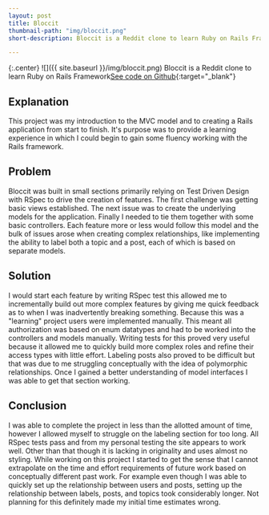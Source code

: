 ```yaml
---
layout: post
title: Bloccit
thumbnail-path: "img/bloccit.png"
short-description: Bloccit is a Reddit clone to learn Ruby on Rails Framework

---
```


{:.center}
![]({{ site.baseurl }}/img/bloccit.png)
Bloccit is a Reddit clone to learn Ruby on Rails Framework[See code on Github](https://github.com/mikeMedis/blocipedia){:target="_blank"}

## Explanation

This project was my introduction to the MVC model and to creating a Rails application from start to finish. It's purpose was to provide a learning experience in which I could begin to gain some fluency working with the Rails framework.

## Problem

Bloccit was built in small sections primarily relying on Test Driven Design with RSpec to drive the creation of features. The first challenge was getting basic views established. The next issue was to create the underlying models for the application. Finally I needed to tie them together with some basic controllers. Each feature more or less would follow this model and the bulk of issues arose when creating complex relationships, like implementing the ability to label both a topic and a post, each of which is based on separate models.

## Solution

I would start each feature by writing RSpec test this allowed me to incrementally build out more complex features by giving me quick feedback as to when I was inadvertently breaking something. Because this was a "learning" project users were implemented manually. This meant all authorization was based on enum datatypes and had to be worked into the controllers and models manually. Writing tests for this proved very useful because it allowed me to quickly build more complex roles and refine their access types with little effort. Labeling posts also proved to be difficult but that was due to me struggling conceptually with the idea of polymorphic relationships. Once I gained a better understanding of model interfaces I was able to get that section working.

## Conclusion

I was able to complete the project in less than the allotted amount of time, however I allowed myself to struggle on the labeling section for too long. All RSpec tests pass and from my personal testing the site appears to work well. Other than that though it is lacking in originality and uses almost no styling. While working on this project I started to get the sense that I cannot extrapolate on the time and effort requirements of future work based on conceptually different past work. For example even though I was able to quickly set up the relationship between users and posts, setting up the relationship between labels, posts, and topics took considerably longer. Not planning for this definitely made my initial time estimates wrong.
